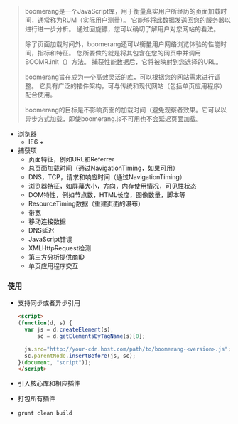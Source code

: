 > boomerang是一个JavaScript库，用于衡量真实用户所经历的页面加载时间，通常称为RUM（实际用户测量）。 它能够将此数据发送回您的服务器以进行进一步分析。 通过回旋镖，您可以确切了解用户对您网站的看法。
>
> 除了页面加载时间外，boomerang还可以衡量用户网络浏览体验的性能时间，指标和特征。 您所要做的就是将其包含在您的网页中并调用BOOMR.init（）方法。 捕获性能数据后，它将被映射到您选择的URL。
>
> boomerang旨在成为一个高效灵活的库，可以根据您的网站需求进行调整。 它具有广泛的插件架构，可与传统和现代网站（包括单页应用程序）配合使用。
>
> boomerang的目标是不影响页面的加载时间（避免观察者效果。它可以以异步方式加载，即使boomerang.js不可用也不会延迟页面加载。

- 浏览器
  - IE6 + 
- 捕获项
  - 页面特征，例如URL和Referrer
  - 总页面加载时间（通过NavigationTiming，如果可用）
  - DNS，TCP，请求和响应时间（通过NavigationTiming）
  - 浏览器特征，如屏幕大小，方向，内存使用情况，可见性状态
  - DOM特性，例如节点数，HTML长度，图像数量，脚本等
  - ResourceTiming数据（重建页面的瀑布）
  - 带宽
  - 移动连接数据
  - DNS延迟
  - JavaScript错误
  - XMLHttpRequest检测
  - 第三方分析提供商ID
  - 单页应用程序交互

### 使用

- 支持同步或者异步引用

    ```html
    <script>
    (function(d, s) {
      var js = d.createElement(s),
          sc = d.getElementsByTagName(s)[0];

      js.src="http://your-cdn.host.com/path/to/boomerang-<version>.js";
      sc.parentNode.insertBefore(js, sc);
    }(document, "script"));
    </script>
    ```

- 引入核心库和相应插件

- 打包所有插件

- ```shell
  grunt clean build
  ```

